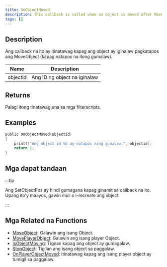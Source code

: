 ```yaml
---
title: OnObjectMoved
description: This callback is called when an object is moved after MoveObject (when it stops moving).
tags: []
---
```


## Description

Ang callback na ito ay itinatawag kapag ang object ay iginalaw pagkatapos ang MoveObject (kapag natapos na itong gumalaw).

| Name     | Description                         |
| -------- | ----------------------------------- |
| objectid | Ang ID ng object na iginalaw        |

## Returns

Palagi itong tinatawag una sa mga filterscripts.

## Examples

```c
public OnObjectMoved(objectid)
{
    printf("Ang object id %d ay natapos nang gumalaw.", objectid);
    return 1;
}
```

## Mga dapat tandaan

:::tip

Ang SetObjectPos ay hindi gumagana kapag ginamit sa callback na ito. Upang ito'y maayos, gawin muli o i-recreate ang object.

:::

## Mga Related na Functions

- [MoveObject](../functions/MoveObject.md): Galawin ang isang Object.
- [MovePlayerObject](../functions/MovePlayerObject.md): Galawin ang isang player Object.
- [IsObjectMoving](../functions/IsObjectMoving.md): Tignan kapag ang object ay gumagalaw.
- [StopObject](../functions/StopObject.md): Tigilan ang isang object sa paggalaw.
- [OnPlayerObjectMoved](OnPlayerObjectMoved.md): Itinatawag kapag ang isang player object ay tumigil sa paggalaw.
